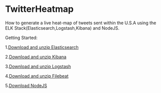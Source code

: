 # TwitterHeatmap
How to generate a live heat-map of tweets sent within the U.S.A using the ELK Stack(Elasticsearch,Logstash,Kibana) and NodeJS.

Getting Started:

  1.[Download and unzip Elasticsearch](https://www.elastic.co/downloads/elasticsearch)
  
  2.[Download and unzip Kibana](https://www.elastic.co/downloads/kibana)
  
  3.[Download and unzip Logstash](https://www.elastic.co/downloads/logstash)
  
  4.[Download and unzip Filebeat](https://www.elastic.co/downloads/beats/filebeat)
  
  5.[Download NodeJS](https://nodejs.org/en/download/)
  
  
  
  
  




